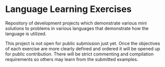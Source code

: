 # Language Learning Exercises
Repository of development projects which demonstrate various mini solutions to problems in various languages that demonstrate how the language is utilized.

This project is not open for public submission just yet. Once the objectives of each exercise are more clearly defined and ordered it will be opened up for public contribution. There will be strict commenting and compilation requirements so others may learn from the submitted examples.